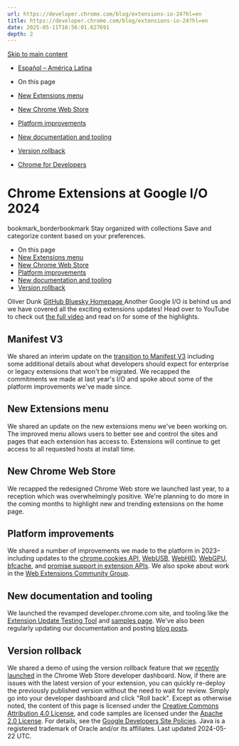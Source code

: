 ```yaml
---
url: https://developer.chrome.com/blog/extensions-io-24?hl=en
title: https://developer.chrome.com/blog/extensions-io-24?hl=en
date: 2025-05-11T16:56:01.627691
depth: 2
---
```


[ Skip to main content ](https://developer.chrome.com/blog/extensions-io-24?hl=en#main-content)
  * [Español – América Latina](https://developer.chrome.com/blog/extensions-io-24?hl=es-419)




  * On this page
  * [New Extensions menu](https://developer.chrome.com/blog/extensions-io-24?hl=en#new_extensions_menu)
  * [New Chrome Web Store](https://developer.chrome.com/blog/extensions-io-24?hl=en#new_chrome_web_store)
  * [Platform improvements](https://developer.chrome.com/blog/extensions-io-24?hl=en#platform_improvements)
  * [New documentation and tooling](https://developer.chrome.com/blog/extensions-io-24?hl=en#new_documentation_and_tooling)
  * [Version rollback](https://developer.chrome.com/blog/extensions-io-24?hl=en#version_rollback)


  * [ Chrome for Developers ](https://developer.chrome.com/)


#  Chrome Extensions at Google I/O 2024 
bookmark_borderbookmark Stay organized with collections  Save and categorize content based on your preferences.
  * On this page
  * [New Extensions menu](https://developer.chrome.com/blog/extensions-io-24?hl=en#new_extensions_menu)
  * [New Chrome Web Store](https://developer.chrome.com/blog/extensions-io-24?hl=en#new_chrome_web_store)
  * [Platform improvements](https://developer.chrome.com/blog/extensions-io-24?hl=en#platform_improvements)
  * [New documentation and tooling](https://developer.chrome.com/blog/extensions-io-24?hl=en#new_documentation_and_tooling)
  * [Version rollback](https://developer.chrome.com/blog/extensions-io-24?hl=en#version_rollback)


Oliver Dunk 
[ GitHub ](https://github.com/oliverdunk) [ Bluesky ](https://bsky.app/profile/oliverdunk.com) [ Homepage ](https://oliverdunk.com)
Another Google I/O is behind us and we have covered all the exciting extensions updates! Head over to YouTube to check out [the full video](https://www.youtube.com/watch?v=hvxOW21na48) and read on for some of the highlights.
## Manifest V3
We shared an interim update on the [transition to Manifest V3](https://developer.chrome.com/docs/extensions/develop/migrate/mv2-deprecation-timeline) including some additional details about what developers should expect for enterprise or legacy extensions that won't be migrated. We recapped the commitments we made at last year's I/O and spoke about some of the platform improvements we've made since.
## New Extensions menu
We shared an update on the new extensions menu we've been working on. The improved menu allows users to better see and control the sites and pages that each extension has access to. Extensions will continue to get access to all requested hosts at install time.
## New Chrome Web Store
We recapped the redesigned Chrome Web store we launched last year, to a reception which was overwhelmingly positive. We're planning to do more in the coming months to highlight new and trending extensions on the home page.
## Platform improvements
We shared a number of improvements we made to the platform in 2023–including updates to the [chrome.cookies API](https://developer.chrome.com/docs/extensions/reference/api/cookies#partitioning), [WebUSB](https://developer.chrome.com/docs/extensions/how-to/web-platform/webusb), [WebHID](https://developer.chrome.com/docs/extensions/how-to/web-platform/webhid), [WebGPU](https://developer.chrome.com/docs/extensions/whats-new#chrome_124_webgpu_support_in_service_workers), [bfcache](https://developer.chrome.com/blog/bfcache-extension-messaging-changes), and [promise support in extension APIs](https://developer.chrome.com/docs/extensions/whats-new#chrome_122_promise_support_on_asynchronous_extension_apis). We also spoke about work in the [Web Extensions Community Group](https://github.com/w3c/webextensions).
## New documentation and tooling
We launched the revamped developer.chrome.com site, and tooling like the [Extension Update Testing Tool](https://github.com/GoogleChromeLabs/extension-update-testing-tool) and [samples page](https://developer.chrome.com/docs/extensions/samples). We've also been regularly updating our documentation and posting [blog posts](https://developer.chrome.com/docs/extensions#extensions-posts).
## Version rollback
We shared a demo of using the version rollback feature that we [recently launched](https://developer.chrome.com/blog/chrome-webstore-rollback) in the Chrome Web Store developer dashboard. Now, if there are issues with the latest version of your extension, you can quickly re-deploy the previously published version without the need to wait for review. Simply go into your developer dashboard and click "Roll back".
Except as otherwise noted, the content of this page is licensed under the [Creative Commons Attribution 4.0 License](https://creativecommons.org/licenses/by/4.0/), and code samples are licensed under the [Apache 2.0 License](https://www.apache.org/licenses/LICENSE-2.0). For details, see the [Google Developers Site Policies](https://developers.google.com/site-policies). Java is a registered trademark of Oracle and/or its affiliates.
Last updated 2024-05-22 UTC.

